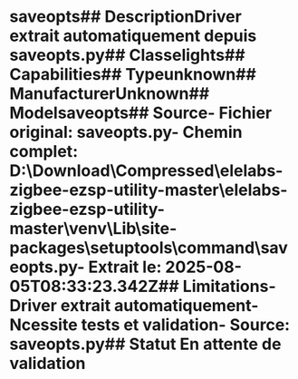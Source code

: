 # saveopts##  DescriptionDriver extrait automatiquement depuis saveopts.py##  Classelights##  Capabilities##  Typeunknown##  ManufacturerUnknown##  Modelsaveopts##  Source- **Fichier original**: saveopts.py- **Chemin complet**: D:\Download\Compressed\elelabs-zigbee-ezsp-utility-master\elelabs-zigbee-ezsp-utility-master\venv\Lib\site-packages\setuptools\command\saveopts.py- **Extrait le**: 2025-08-05T08:33:23.342Z##  Limitations- Driver extrait automatiquement- Ncessite tests et validation- Source: saveopts.py##  Statut En attente de validation